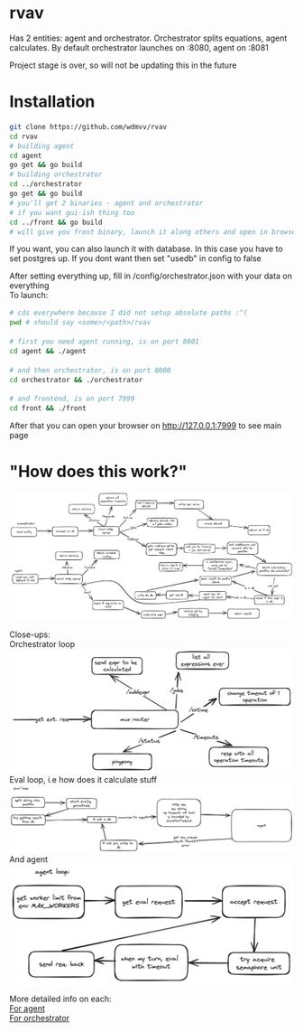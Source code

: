 # rvav
Has 2 entities: agent and orchestrator. Orchestrator splits equations, agent calculates. By default orchestrator launches on :8080, agent on :8081

Project stage is over, so will not be updating this in the future
# Installation
```sh
git clone https://github.com/wdmvv/rvav
cd rvav
# building agent
cd agent
go get && go build
# building orchestrator
cd ../orchestrator
go get && go build
# you'll get 2 binaries - agent and orchestrator
# if you want gui-ish thing too
cd ../front && go build
# will give you front binary, launch it along others and open in browser
```
If you want, you can also launch it with database. In this case you have to set postgres up. If you dont want then set "usedb" in config to false<br>

After setting everything up, fill in /config/orchestrator.json with your data on everything<br>
To launch:
```sh
# cds everywhere because I did not setup absolute paths :^(
pwd # should say <some>/<path>/rvav

# first you need agent running, is on port 8001
cd agent && ./agent

# and then orchestrator, is on port 8000
cd orchestrator && ./orchestrator

# and frontend, is on port 7999
cd front && ./front

```
After that you can open your browser on http://127.0.0.1:7999 to see main page

# "How does this work?"
![image](./images/total.png)

Close-ups:<br>
Orchestrator loop
![image](./images/orchestrator.png)
Eval loop, i.e how does it calculate stuff
![image](./images/eval.png)
And agent
![image](./images/agent.png)

More detailed info on each:<br>
[For agent](/docs/agent.md)<br>
[For orchestrator](/docs/orch.md)<br>

